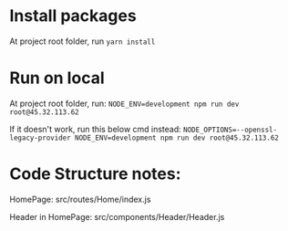 # Install packages
At project root folder, run `yarn install`
# Run on local
At project root folder, run:
`NODE_ENV=development npm run dev root@45.32.113.62`

If it doesn't work, run this below cmd instead:
`NODE_OPTIONS=--openssl-legacy-provider NODE_ENV=development npm run dev root@45.32.113.62`

# Code Structure notes:

HomePage: src/routes/Home/index.js

Header in HomePage: src/components/Header/Header.js
